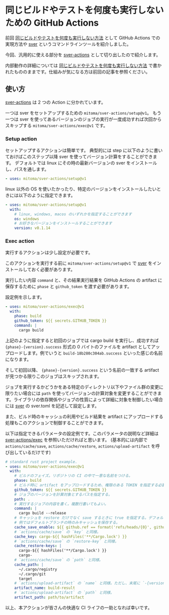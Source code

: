 # 同じビルドやテストを何度も実行しないための GitHub Actions

前回 [同じビルドやテストを何度も実行しない方法][] として GitHub Actions での実現方法や [sver][] というコマンドラインツールを紹介しました。

今回、汎用的に使える部分を [sver-actions][] として切り出したので紹介します。

内部動作の詳細については [同じビルドやテストを何度も実行しない方法][] で書かれたもののままです。仕組みが気になる方は前回の記事を参照ください。

## 使い方

[sver-actions][] は 2 つの Action に分かれています。

一つは sver をセットアップするための `mitoma/sver-actions/setup@v1`。
もう一つは sver を使ってあるバージョンのジョブの実行が一度成功すれば次回からスキップする `mitoma/sver-actions/exec@v1` です。

### Setup action

セットアップするアクションは簡単です。
典型的には step に以下のように書いておけばこのステップ以降 sver を使ってバージョン計算をすることができます。
デフォルトでは linux にその時の最新バージョンの sver をインストールし、パスを通します。

```yaml
- uses: mitoma/sver-actions/setup@v1
```

linux 以外の OS を使いたかったり、特定のバージョンをインストールしたいときには以下のように指定できます。

```yaml
- uses: mitoma/sver-actions/setup@v1
  with:
    # linux, windows, macos のいずれかを指定することができます
    os: windows
    # お好きなバージョンをインストールすることができます
    version: v0.1.14
```

### Exec action

実行するアクションは少し設定が必要です。

このアクションを実行する前に `mitoma/sver-actions/setup@v1` で [sver][] をインストールしておく必要があります。

実行したい内容 `command` と、その結果実行結果を GitHub Actions の artifact に保存するために `phase` と `github_token` を渡す必要があります。

設定例を示します。

```yaml
- uses: mitoma/sver-actions/exec@v1
  with:
    phase: build
    github_token: ${{ secrets.GITHUB_TOKEN }}
    command: |
      cargo build
```

上記のように指定すると初回のジョブでは cargo build を実行し、成功すれば `{phase}-{version}.success` 形式の 0 バイトのファイルを artifact としてアップロードします。例でいうと `build-18b280c304ab.success` といった感じの名前になります。

そして初回以降、 `{phase}-{version}.success` という名前の一致する artifact が見つかる限りこのジョブはスキップされます。


ジョブを実行するかどうかをある特定のディレクトリ以下やファイル群の変更に限りたい場合には `path` を使ってバージョンの計算対象を変更することができます。ライブラリの依存関係やジョブの性質によって詳細に対象を制御したい場合には [sver][] の sver.toml を記述して設定します。

また、ビルド時のキャッシュの利用やビルド結果を artifact にアップロードする処理もこのアクションで制御することができます。

以下は指定できるパラメータの設定例です。このパラメータの説明など詳細は [sver-actions/exec][] を参照いただければと思います。
(基本的には内部で `actions/cache/save`, `actions/cache/restore`, `actions/upload-artifact` を呼び出しているだけです)

```yaml
# standard rust project example.
- uses: mitoma/sver-actions/exec@v1
  with:
    # ビルドのフェイズ。リポジトリの CI の中で一意な名前をつける。
    phase: build
    # ビルド時に artifact をアップロードするため、権限のある TOKEN を指定する必要がある。
    github_token: ${{ secrets.GITHUB_TOKEN }}
    # ジョブのバージョンを計算対象とするパスを指定する。
    path: .
    # 実行するジョブの内容を書く。複数行書いてもよい。
    command: |
      cargo build --release
    # キャッシュを restore だけでなく save するときに true を指定する。デフォルト true。
    # 例ではデフォルトブランチの時のみキャッシュを保存する。
    cache_save_enable: ${{ github.ref == format('refs/heads/{0}', github.event.repository.default_branch) }}
    # `actions/cache/save` の `key` と同様。
    cache_key: cargo-${{ hashFiles('**/Cargo.lock') }}
    # `actions/cache/save` の `restore-key` と同様。
    cache_restore-keys: |
      cargo-${{ hashFiles('**/Cargo.lock') }}
      cargo-
    # `actions/cache/save` の `path` と同様。
    cache_path: |
      ~/.cargo/registry
      ~/.cargo/git
      target
    # `actions/upload-artifact` の `name` と同様。ただし、末尾に `-{version}` が付与される。
    artifact_name: build-result
    # `actions/upload-artifact` の `path` と同様。
    artifact_path: path/to/artifact
```

以上、本アクションが皆さんの快適な CI ライフの一助となれば幸いです。

[同じビルドやテストを何度も実行しない方法]: https://mitomasan.hatenablog.com/entry/2022/07/15/080000
[sver]: https://github.com/mitoma/sver
[sver-actions]: https://github.com/mitoma/sver-actions
[sver-actions/exec]: https://github.com/mitoma/sver-actions/tree/main/exec

